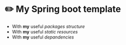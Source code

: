 # ✏️ My Spring boot template

* With **my** useful *packages* *structure*
* With **my** useful *static resources*
* With **my** useful *depandencies*
